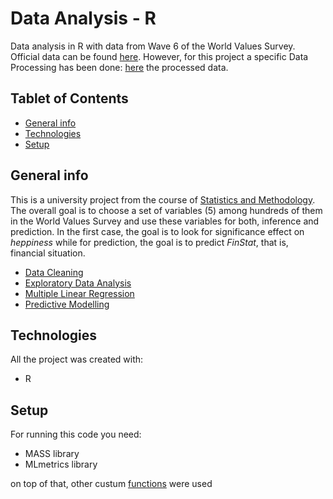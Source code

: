 # Data Analysis - R

Data analysis in R with data from Wave 6 of the World Values Survey. Official data can be found [here](https://bit.ly/2VoPO8L). However, for this project a specific Data Processing has been done: [here](/data) the processed data.

## Tablet of Contents
* [General info](#general-info)
* [Technologies](#technologies)
* [Setup](#setup)

## General info
This is a university project from the course of [Statistics and Methodology](https://bit.ly/2SYo4Gi). The overall goal is to choose a set of variables (5) among hundreds of them in the World Values Survey and use these variables for both, inference and prediction. In the first case, the goal is to look for significance effect on *heppiness* while for prediction, the goal is to predict *FinStat*, that is, financial situation. 

* [Data Cleaning](/code/Data_cleaning.R)
* [Exploratory Data Analysis](/code/EDA.R)
* [Multiple Linear Regression](/code/Multiple_linear_regression.R)
* [Predictive Modelling](/code/Predictive_modelling.R)

## Technologies
All the project was created with:
* R

## Setup
For running this code you need:
* MASS library
* MLmetrics library

on top of that, other custum [functions](/code/studentFunctions.R) were used

